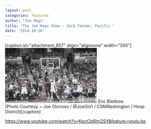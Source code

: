 ```yaml
---
layout: post
categories: features
author: "Joe Mags"
title: "The Joe Mags Show — Zach Tennen, Pacific "
date: "2014-10-28"
---
```


\[caption id="attachment\_857" align="alignnone" width="300"\][![Eric Bledsoe. (Photo Courtesy ~ Joe Glorioso / @JoeGlo1 / CSNWashington / Hoop District)](/img/Bledsoe.Suns_-300x180.jpg)](http://www.thehighscreen.com/wp-content/uploads/2014/09/Bledsoe.Suns_-e1414351146664.jpg) Eric Bledsoe.  
(Photo Courtesy ~ Joe Glorioso / @JoeGlo1 / CSNWashington / Hoop District)\[/caption\]

https://www.youtube.com/watch?v=KwzCb6hn2SY&feature=youtu.be

